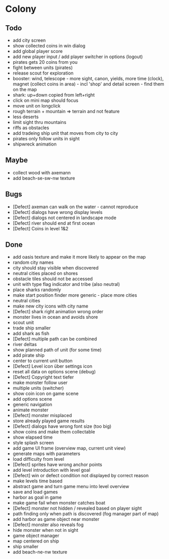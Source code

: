 # Colony

## Todo
- add city screen
- show collected coins in win dialog
- add global player score
- add new player input / add player switcher in options (logout)
- pirates gets 20 coins from you
- fight between units (pirates)
- release scout for exploration
- booster: wind, telescope - more sight, canon, yields, more time (clock), magnet (collect coins in area) - incl 'shop' and detail screen - find them on the map
- shark: up+down copied from left+right
- click on mini map should focus
- move unit on longclick
- rough terrain + mountain => terrain and not feature
- less deserts
- limit sight thru mountains
- riffs as obstacles
- add tradeing ship unit that moves from city to city
- pirates only follow units in sight
- shipwreck animation

## Maybe
- collect wood with axemann
- add beach-se-sw-nw texture

## Bugs
- [Defect] axeman can walk on the water - cannot reproduce
- [Defect] dialogs have wrong display levels
- [Defect] dialogs not centered in landscape mode
- [Defect] river should end at first ocean
- [Defect] Coins in level 1&2

## Done
- add oasis texture and make it more likely to appear on the map
- random city names
- city should stay visible when discovered
- neutral cities placed on shores
- obstacle tiles should not be accessed
- unit with type flag indicator and tribe (also neutral)
- place sharks randomly
- make start position finder more generic - place more cities
- neutral cities
- make new city icons with city name
- [Defect] shark right animation wrong order  
- monster lives in ocean and avoids shore
- scout unit
- trade ship smaller
- add shark as fish
- [Defect] multiple path can be combined
- river deltas
- show planned path of unit (for some time)
- add pirate ship 
- center to current unit button
- [Defect] Level icon über settings icon
- reset all data on options scene (debug)
- [Defect] Copyright text tiefer
- make monster follow user
- multiple units (switcher)
- show coin icon on game scene
- add options scene
- generic navigation
- animate monster
- [Defect] monster misplaced
- store already played game results
- [Defect] dialogs have wrong font size (too big)
- show coins and make them collectable
- show elapsed time
- style splash screen
- add game UI frame (overview map, current unit view)
- generate maps with parameters
- load difficulty from level 
- [Defect] sprites have wrong anchor points
- add level introduction with level goal
- [Defect] win or defect condition not displayed by correct reason
- make levels time based
- abstract game and turn game menu into level overview
- save and load games
- harbor as goal in game
- make game fail when monster catches boat
- [Defect] monster not hidden / revealed based on player sight
- path finding only when path is discovered (fog manager part of map)
- add harbor as game object near monster
- [Defect] monster also reveals fog
- hide monster when not in sight
- game object manager
- map centered on ship
- ship smaller
- add beach-ne-nw texture
